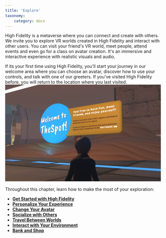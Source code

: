 ```yaml
---
title: 'Explore'
taxonomy:
    category: docs
---
```


High Fidelity is a metaverse where you can connect and create with others. We invite you to explore VR worlds created in High Fidelity and interact with other users. You can visit your friend's VR world, meet people, attend events and even go for a class on avatar creation. It's an immersive and interactive experience with realistic visuals and audio.

If its your first time using High Fidelity, you'll start your journey in our welcome area where you can choose an avatar, discover how to use your controls, and talk with one of our greeters. If you've visited High Fidelity before, you will return to the location where you last visited. ![](welcome-tutorial.png)

Throughout this chapter, learn how to make the most of your exploration:

* [**Get Started with High Fidelity**](./get-started)
* [**Personalize Your Experience**](./personalize-experience)
* [**Change Your Avatar**](./personalize-experience/change-avatar)
* [**Socialize with Others**](./socialize)
* [**Travel Between Worlds**](./travel)
* [**Interact with Your Environment**](./interact-objects)
* [**Bank and Shop**](./bank-and-shop)
